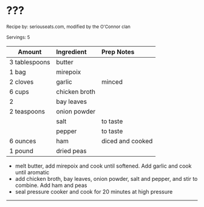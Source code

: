 # ???

<small>Recipe by: seriouseats.com, modified by the O'Connor clan</small>

<small>Servings: 5</small>

| Amount        | Ingredient    | Prep Notes       |
| ------------- | :------------ | :--------------- |
| 3 tablespoons | butter        |                  |
| 1 bag         | mirepoix      |                  |
| 2 cloves      | garlic        | minced           |
| 6 cups        | chicken broth |                  |
| 2             | bay leaves    |                  |
| 2 teaspoons   | onion powder  |                  |
|               | salt          | to taste         |
|               | pepper        | to taste         |
| 6 ounces      | ham           | diced and cooked |
| 1 pound       | dried peas    |                  |

- melt butter, add mirepoix and cook until softened. Add garlic and cook until aromatic
- add chicken broth, bay leaves, onion powder, salt and pepper, and stir to combine. Add ham and peas
- seal pressure cooker and cook for 20 minutes at high pressure

---

<!-- Tags:
- stew and soup
- vegetables
- easy
- ham
- pressure cooker
-->
